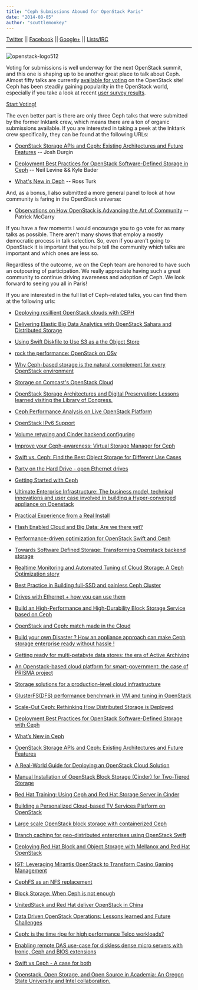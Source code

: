 ```yaml
---
title: "Ceph Submissions Abound for OpenStack Paris"
date: "2014-08-05"
author: "scuttlemonkey"
---
```


[Twitter](http://twitter.com/ceph) || [Facebook](https://www.facebook.com/cephstorage) || [Google+](https://plus.google.com/+Cephstorage) || [Lists/IRC](http://ceph.com/resources/mailing-list-irc/)

* * *

![openstack-logo512](images/openstack-logo512-220x220.png)

Voting for submissions is well underway for the next OpenStack summit, and this one is shaping up to be another great place to talk about Ceph. Almost fifty talks are currently [available for voting](https://www.openstack.org/vote-paris/) on the OpenStack site! Ceph has been steadily gaining popularity in the OpenStack world, especially if you take a look at recent [user survey results](http://ceph.com/uncategorized/openstack-foundation-survey-cites-ceph-leading-distribution-block-storage/).

[Start Voting!](https://www.openstack.org/vote-paris/)

The even better part is there are only three Ceph talks that were submitted by the former Inktank crew, which means there are a ton of organic submissions available. If you are interested in taking a peek at the Inktank crew specifically, they can be found at the following URLs:

- [OpenStack Storage APIs and Ceph: Existing Architectures and Future Features](https://www.openstack.org/vote-paris/Presentation/openstack-storage-apis-and-ceph-existing-architectures-and-future-features) -- Josh Durgin

- [Deployment Best Practices for OpenStack Software-Defined Storage in Ceph](https://www.openstack.org/vote-paris/Presentation/deployment-best-practices-for-openstack-software-defined-storage-with-ceph) -- Neil Levine && Kyle Bader

- [What's New in Ceph](https://www.openstack.org/vote-paris/Presentation/what-s-new-in-ceph) -- Ross Turk

And, as a bonus, I also submitted a more general panel to look at how community is faring in the OpenStack universe:

- [Observations on How OpenStack is Advancing the Art of Community](https://www.openstack.org/vote-paris/Presentation/observations-on-how-openstack-is-advancing-the-art-of-community) -- Patrick McGarry

If you have a few moments I would encourage you to go vote for as many talks as possible. There aren't many shows that employ a mostly democratic process in talk selection. So, even if you aren't going to OpenStack it is important that you help tell the community which talks are important and which ones are less so.

Regardless of the outcome, we on the Ceph team are honored to have such an outpouring of participation. We really appreciate having such a great community to continue driving awareness and adoption of Ceph. We look forward to seeing you all in Paris!

If you are interested in the full list of Ceph-related talks, you can find them at the following urls:

- [Deploying resillient OpenStack clouds with CEPH](https://www.openstack.org/vote-paris/Presentation/deploying-resillient-openstack-clouds-with-ceph)

- [Delivering Elastic Big Data Analytics with OpenStack Sahara and Distributed Storage](https://www.openstack.org/vote-paris/Presentation/delivering-elastic-big-data-analytics-with-openstack-sahara-and-distributed-storage)

- [Using Swift Diskfile to Use S3 as a the Object Store](https://www.openstack.org/vote-paris/Presentation/using-swift-diskfile-to-use-s3-as-a-the-object-store)

- [rock the performance: OpenStack on OSv](https://www.openstack.org/vote-paris/Presentation/rock-the-performance-openstack-on-osv)

- [Why Ceph-based storage is the natural complement for every OpenStack environment](https://www.openstack.org/vote-paris/Presentation/why-ceph-based-storage-is-the-natural-complement-for-every-openstack-environment)

- [Storage on Comcast's OpenStack Cloud](https://www.openstack.org/vote-paris/Presentation/storage-on-comcast-s-openstack-cloud)

- [OpenStack Storage Architectures and Digital Preservation: Lessons learned visiting the Library of Congress.](https://www.openstack.org/vote-paris/Presentation/openstack-storage-architectures-and-digital-preservation-lessons-learned-visiting-the-library-of-congress)

- [Ceph Performance Analysis on Live OpenStack Platform](https://www.openstack.org/vote-paris/Presentation/performance-analysis-on-ceph-for-a-live-openstack-platform)

- [OpenStack IPv6 Support](https://www.openstack.org/vote-paris/Presentation/openstack-ipv6-support)

- [Volume retyping and Cinder backend configuring](https://www.openstack.org/vote-paris/Presentation/volume-retyping-and-cinder-backend-configuring)

- [Improve your Ceph-awareness: Virtual Storage Manager for Ceph](https://www.openstack.org/vote-paris/Presentation/improve-your-ceph-awareness-virtual-storage-manager-for-ceph)

- [Swift vs. Ceph: Find the Best Object Storage for Different Use Cases](https://www.openstack.org/vote-paris/Presentation/swift-vs-ceph-find-the-best-object-storage-for-different-use-cases)

- [Party on the Hard Drive - open Ethernet drives](https://www.openstack.org/vote-paris/Presentation/party-on-the-hard-drive-open-ethernet-drives)

- [Getting Started with Ceph](https://www.openstack.org/vote-paris/Presentation/getting-started-with-ceph)

- [Ultimate Enterprise Infrastructure: The business model, technical innovations and user case involved in building a Hyper-converged appliance on Openstack](https://www.openstack.org/vote-paris/Presentation/ultimate-enterprise-infrastructure-the-business-model-technical-innovations-and-user-case-involved-in-building-a-hyper-converged-appliance-on-openstack)

- [Practical Experience from a Real Install](https://www.openstack.org/vote-paris/Presentation/practical-experience-from-a-real-install)

- [Flash Enabled Cloud and Big Data; Are we there yet?](https://www.openstack.org/vote-paris/Presentation/flash-enabled-cloud-and-big-data-are-we-there-yet)

- [Performance-driven optimization for OpenStack Swift and Ceph](https://www.openstack.org/vote-paris/Presentation/performance-driven-optimization-for-openstack-swift-and-ceph)

- [Towards Software Defined Storage: Transforming Openstack backend storage](https://www.openstack.org/vote-paris/Presentation/towards-software-defined-storage-transforming-cloud-storage-backends)

- [Realtime Monitoring and Automated Tuning of Cloud Storage: A Ceph Optimization story](https://www.openstack.org/vote-paris/Presentation/realtime-monitoring-and-automated-tuning-of-cloud-storage-a-ceph-optimization-story)

- [Best Practice in Building full-SSD and painless Ceph Cluster](https://www.openstack.org/vote-paris/Presentation/best-practice-in-building-full-ssd-and-painless-ceph-cluster)

- [Drives with Ethernet + how you can use them](https://www.openstack.org/vote-paris/Presentation/drives-with-ethernet-and-how-you-can-use-them)

- [Build an High-Performance and High-Durability Block Storage Service based on Ceph](https://www.openstack.org/vote-paris/Presentation/best-practices-how-to-get-the-sla-of-block-storage-service-in-public-cloud)

- [OpenStack and Ceph: match made in the Cloud](https://www.openstack.org/vote-paris/Presentation/openstack-and-ceph-match-made-in-cloud)

- [Build your own Disaster ? How an appliance approach can make Ceph storage enterprise ready without hassle !](https://www.openstack.org/vote-paris/Presentation/build-your-own-disaster-how-an-appliance-approach-can-make-ceph-storage-enterprise-ready-without-hassle)

- [Getting ready for multi-petabyte data stores: the era of Active Archiving](https://www.openstack.org/vote-paris/Presentation/getting-ready-for-10pb-data-stores-and-beyond-the-era-of-active-archiving)

- [An Openstack-based cloud platform for smart-government: the case of PRISMA project](https://www.openstack.org/vote-paris/Presentation/an-openstack-based-cloud-platform-for-smart-government-the-case-of-prisma-project)

- [Storage solutions for a production-level cloud infrastructure](https://www.openstack.org/vote-paris/Presentation/storage-solutions-for-a-production-level-cloud-infrastructure)

- [GlusterFS(DFS) performance benchmark in VM and tuning in OpenStack](https://www.openstack.org/vote-paris/Presentation/glusterfs-dfs-performance-benchmark-in-vm-and-tuning-in-openstack)

- [Scale-Out Ceph: Rethinking How Distributed Storage is Deployed](https://www.openstack.org/vote-paris/Presentation/scale-out-ceph-rethinking-how-distributed-storage-is-deployed)

- [Deployment Best Practices for OpenStack Software-Defined Storage with Ceph](https://www.openstack.org/vote-paris/Presentation/deployment-best-practices-for-openstack-software-defined-storage-with-ceph)

- [What’s New in Ceph](https://www.openstack.org/vote-paris/Presentation/what-s-new-in-ceph)

- [OpenStack Storage APIs and Ceph: Existing Architectures and Future Features](https://www.openstack.org/vote-paris/Presentation/openstack-storage-apis-and-ceph-existing-architectures-and-future-features)

- [A Real-World Guide for Deploying an OpenStack Cloud Solution](https://www.openstack.org/vote-paris/Presentation/a-real-world-guide-for-deploying-an-openstack-cloud-solution)

- [Manual Installation of OpenStack Block Storage (Cinder) for Two-Tiered Storage](https://www.openstack.org/vote-paris/Presentation/manual-installation-of-openstack-block-storage-cinder-for-two-tiered-storage)

- [Red Hat Training: Using Ceph and Red Hat Storage Server in Cinder](https://www.openstack.org/vote-paris/Presentation/red-hat-training-using-ceph-and-red-hat-storage-server-in-cinder)

- [Building a Personalized Cloud-based TV Services Platform on OpenStack](https://www.openstack.org/vote-paris/Presentation/building-a-personalized-cloud-based-tv-services-platform-on-openstack)

- [Large scale OpenStack block storage with containerized Ceph](https://www.openstack.org/vote-paris/Presentation/large-scale-openstack-block-storage-with-containerized-ceph)

- [Branch caching for geo-distributed enterprises using OpenStack Swift](https://www.openstack.org/vote-paris/Presentation/branch-caching-for-geo-distributed-enterprises-using-openstack-swift)

- [Deploying Red Hat Block and Object Storage with Mellanox and Red Hat OpenStack](https://www.openstack.org/vote-paris/Presentation/deploying-red-hat-block-and-object-storage-with-mellanox-and-red-hat-openstack)

- [IGT: Leveraging Mirantis OpenStack to Transform Casino Gaming Management](https://www.openstack.org/vote-paris/Presentation/igt-leveraging-mirantis-openstack-to-transform-casino-gaming-management)

- [CephFS as an NFS replacement](https://www.openstack.org/vote-paris/Presentation/cephfs-as-an-nfs-replacement)

- [Block Storage: When Ceph is not enough](https://www.openstack.org/vote-paris/Presentation/block-storage-when-ceph-is-not-enough)

- [UnitedStack and Red Hat deliver OpenStack in China](https://www.openstack.org/vote-paris/Presentation/unitedstack-and-red-hat-deliver-openstack-in-china)

- [Data Driven OpenStack Operations: Lessons learned and Future Challenges](https://www.openstack.org/vote-paris/Presentation/data-driven-openstack-operations-lessons-learned-and-future-challenges)

- [Ceph: is the time ripe for high performance Telco workloads?](https://www.openstack.org/vote-paris/Presentation/ceph-is-the-time-ripe-for-high-performance-telco-workloads)

- [Enabling remote DAS use-case for diskless dense micro servers with Ironic, Ceph and BIOS extensions](https://www.openstack.org/vote-paris/Presentation/enabling-remote-das-use-case-for-diskless-dense-micro-servers-with-ironic-ceph-and-bios-extensions)

- [Swift vs Ceph - A case for both](https://www.openstack.org/vote-paris/Presentation/swift-vs-ceph-a-case-for-both)

- [Openstack, Open Storage, and Open Source in Academia: An Oregon State University and Intel collaboration.](https://www.openstack.org/vote-paris/Presentation/openstack-open-storage-and-open-source-in-academia-an-oregon-state-university-and-intel-collaboration)
